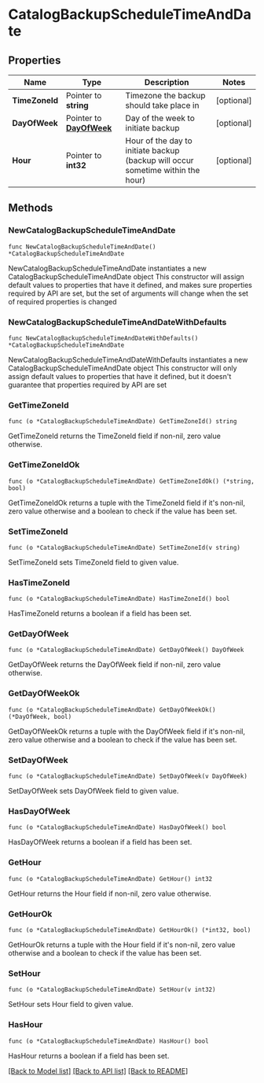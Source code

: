 # CatalogBackupScheduleTimeAndDate

## Properties

Name | Type | Description | Notes
------------ | ------------- | ------------- | -------------
**TimeZoneId** | Pointer to **string** | Timezone the backup should take place in | [optional] 
**DayOfWeek** | Pointer to [**DayOfWeek**](DayOfWeek.md) | Day of the week to initiate backup | [optional] 
**Hour** | Pointer to **int32** | Hour of the day to initiate backup (backup will occur sometime within the hour) | [optional] 

## Methods

### NewCatalogBackupScheduleTimeAndDate

`func NewCatalogBackupScheduleTimeAndDate() *CatalogBackupScheduleTimeAndDate`

NewCatalogBackupScheduleTimeAndDate instantiates a new CatalogBackupScheduleTimeAndDate object
This constructor will assign default values to properties that have it defined,
and makes sure properties required by API are set, but the set of arguments
will change when the set of required properties is changed

### NewCatalogBackupScheduleTimeAndDateWithDefaults

`func NewCatalogBackupScheduleTimeAndDateWithDefaults() *CatalogBackupScheduleTimeAndDate`

NewCatalogBackupScheduleTimeAndDateWithDefaults instantiates a new CatalogBackupScheduleTimeAndDate object
This constructor will only assign default values to properties that have it defined,
but it doesn't guarantee that properties required by API are set

### GetTimeZoneId

`func (o *CatalogBackupScheduleTimeAndDate) GetTimeZoneId() string`

GetTimeZoneId returns the TimeZoneId field if non-nil, zero value otherwise.

### GetTimeZoneIdOk

`func (o *CatalogBackupScheduleTimeAndDate) GetTimeZoneIdOk() (*string, bool)`

GetTimeZoneIdOk returns a tuple with the TimeZoneId field if it's non-nil, zero value otherwise
and a boolean to check if the value has been set.

### SetTimeZoneId

`func (o *CatalogBackupScheduleTimeAndDate) SetTimeZoneId(v string)`

SetTimeZoneId sets TimeZoneId field to given value.

### HasTimeZoneId

`func (o *CatalogBackupScheduleTimeAndDate) HasTimeZoneId() bool`

HasTimeZoneId returns a boolean if a field has been set.

### GetDayOfWeek

`func (o *CatalogBackupScheduleTimeAndDate) GetDayOfWeek() DayOfWeek`

GetDayOfWeek returns the DayOfWeek field if non-nil, zero value otherwise.

### GetDayOfWeekOk

`func (o *CatalogBackupScheduleTimeAndDate) GetDayOfWeekOk() (*DayOfWeek, bool)`

GetDayOfWeekOk returns a tuple with the DayOfWeek field if it's non-nil, zero value otherwise
and a boolean to check if the value has been set.

### SetDayOfWeek

`func (o *CatalogBackupScheduleTimeAndDate) SetDayOfWeek(v DayOfWeek)`

SetDayOfWeek sets DayOfWeek field to given value.

### HasDayOfWeek

`func (o *CatalogBackupScheduleTimeAndDate) HasDayOfWeek() bool`

HasDayOfWeek returns a boolean if a field has been set.

### GetHour

`func (o *CatalogBackupScheduleTimeAndDate) GetHour() int32`

GetHour returns the Hour field if non-nil, zero value otherwise.

### GetHourOk

`func (o *CatalogBackupScheduleTimeAndDate) GetHourOk() (*int32, bool)`

GetHourOk returns a tuple with the Hour field if it's non-nil, zero value otherwise
and a boolean to check if the value has been set.

### SetHour

`func (o *CatalogBackupScheduleTimeAndDate) SetHour(v int32)`

SetHour sets Hour field to given value.

### HasHour

`func (o *CatalogBackupScheduleTimeAndDate) HasHour() bool`

HasHour returns a boolean if a field has been set.


[[Back to Model list]](../README.md#documentation-for-models) [[Back to API list]](../README.md#documentation-for-api-endpoints) [[Back to README]](../README.md)


